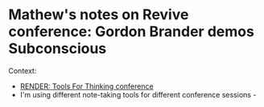 # Mathew's notes on Revive conference: Gordon Brander demos Subconscious
Context: 
* [RENDER: Tools For Thinking conference](https://myhub.ai/items/render-tools-for-thinking-conference)
* I'm using different note-taking tools for different conference sessions - 
